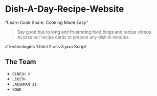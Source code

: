 # Dish-A-Day-Recipe-Website

"Learn Cook Share. Cooking Made Easy"

> Say good bye to long and frustrating food blogs and recipe videos.<br>Access our recipe cards to prepare any dish in minutes.

#Technologies
1.html
2.css
3.java Script

## The Team

- `DINESH V`
- `LIKITH`
- `LAKSHMAN JI`
- `GOWD`

